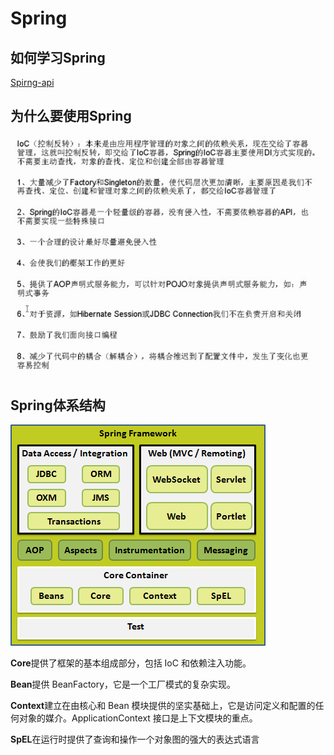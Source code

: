 # Spring  

## 如何学习Spring  

[Spirng-api](projects.spring.io/spring-framework)  

## 为什么要使用Spring
![](https://raw.githubusercontent.com/XuZhuohao/picture/master/java/Frame/Spring/SpringBase/Spring01.jpg)

## Spring体系结构  
![](https://raw.githubusercontent.com/XuZhuohao/picture/master/java/Frame/Spring/SpringBase/arch1.png)

**Core**提供了框架的基本组成部分，包括 IoC 和依赖注入功能。  

**Bean**提供 BeanFactory，它是一个工厂模式的复杂实现。  

**Context**建立在由核心和 Bean 模块提供的坚实基础上，它是访问定义和配置的任何对象的媒介。ApplicationContext 接口是上下文模块的重点。  

**SpEL**在运行时提供了查询和操作一个对象图的强大的表达式语言  

